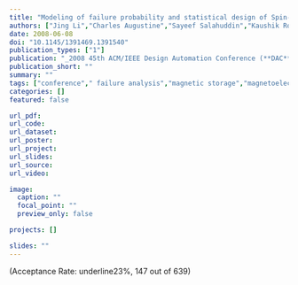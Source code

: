 ```yaml
---
title: "Modeling of failure probability and statistical design of Spin-Torque Transfer Magnetic Random Access Memory (STT MRAM) array for yield enhancement"
authors: ["Jing Li","Charles Augustine","Sayeef Salahuddin","Kaushik Roy"]
date: 2008-06-08
doi: "10.1145/1391469.1391540"
publication_types: ["1"]
publication: "_2008 45th ACM/IEEE Design Automation Conference (**DAC**)_"
publication_short: ""
summary: ""
tags: ["conference"," failure analysis","magnetic storage","magnetoelectronics","optimisation","random-access storage","coupled electromagnetic dynamics","failure probability","on-chip embedded memories","spin-torque transfer magnetic random access memory","spintronic device","statistical optimization methodology","yield enhancement","couplings","failure analysis","flash memory","magnetic analysis","magnetic devices","predictive models","probability","random access memory","read-write memory","scalability","stt mram","yield"]
categories: []
featured: false

url_pdf:
url_code:
url_dataset:
url_poster:
url_project:
url_slides:
url_source:
url_video:

image:
  caption: ""
  focal_point: ""
  preview_only: false

projects: []

slides: ""
---
```


(Acceptance Rate: underline23%, 147 out of 639)
